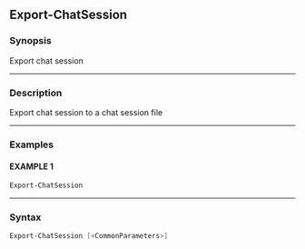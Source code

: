 Export-ChatSession
------------------




### Synopsis
Export chat session



---


### Description

Export chat session to a chat session file



---


### Examples
#### EXAMPLE 1
```PowerShell
Export-ChatSession
```



---


### Syntax
```PowerShell
Export-ChatSession [<CommonParameters>]
```

